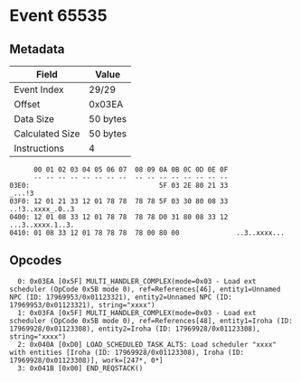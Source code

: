 # Event 65535

## Metadata

| Field           | Value    |
|-----------------|----------|
| Event Index     | 29/29    |
| Offset          | 0x03EA   |
| Data Size       | 50 bytes |
| Calculated Size | 50 bytes |
| Instructions    | 4        |

```
      00 01 02 03 04 05 06 07  08 09 0A 0B 0C 0D 0E 0F
      -- -- -- -- -- -- -- --  -- -- -- -- -- -- -- --
03E0:                                5F 03 2E 80 21 33            _...!3
03F0: 12 01 21 33 12 01 78 78  78 78 5F 03 30 80 08 33  ..!3..xxxx_.0..3
0400: 12 01 08 33 12 01 78 78  78 78 D0 31 80 08 33 12  ...3..xxxx.1..3.
0410: 01 08 33 12 01 78 78 78  78 00 80 00              ..3..xxxx...    
```

## Opcodes

```
  0: 0x03EA [0x5F] MULTI_HANDLER_COMPLEX(mode=0x03 - Load ext scheduler (OpCode 0x5B mode 0), ref=References[46], entity1=Unnamed NPC (ID: 17969953/0x01123321), entity2=Unnamed NPC (ID: 17969953/0x01123321), string="xxxx")
  1: 0x03FA [0x5F] MULTI_HANDLER_COMPLEX(mode=0x03 - Load ext scheduler (OpCode 0x5B mode 0), ref=References[48], entity1=Iroha (ID: 17969928/0x01123308), entity2=Iroha (ID: 17969928/0x01123308), string="xxxx")
  2: 0x040A [0xD0] LOAD_SCHEDULED_TASK_ALT5: Load scheduler "xxxx" with entities [Iroha (ID: 17969928/0x01123308), Iroha (ID: 17969928/0x01123308)], work=[247*, 0*]
  3: 0x041B [0x00] END_REQSTACK()
```

